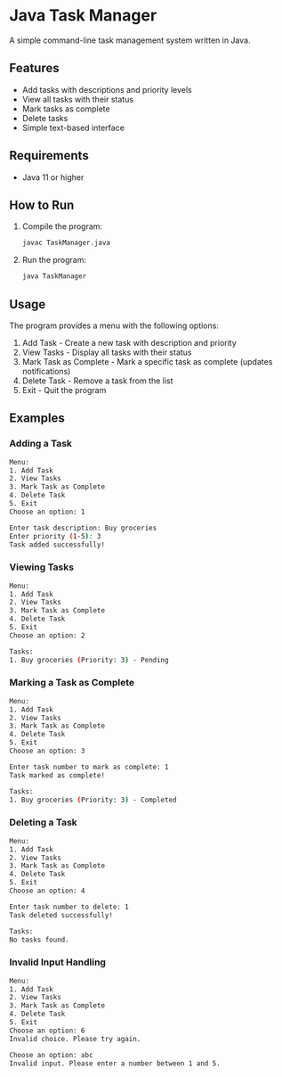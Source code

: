 # Java Task Manager

A simple command-line task management system written in Java.

## Features

- Add tasks with descriptions and priority levels
- View all tasks with their status
- Mark tasks as complete
- Delete tasks
- Simple text-based interface

## Requirements

- Java 11 or higher

## How to Run

1. Compile the program:
   ```bash
   javac TaskManager.java
   ```

2. Run the program:
   ```bash
   java TaskManager
   ```

## Usage

The program provides a menu with the following options:
1. Add Task - Create a new task with description and priority
2. View Tasks - Display all tasks with their status
3. Mark Task as Complete - Mark a specific task as complete (updates notifications)
4. Delete Task - Remove a task from the list
5. Exit - Quit the program

## Examples

### Adding a Task
```bash
Menu:
1. Add Task
2. View Tasks
3. Mark Task as Complete
4. Delete Task
5. Exit
Choose an option: 1

Enter task description: Buy groceries
Enter priority (1-5): 3
Task added successfully!
```

### Viewing Tasks
```bash
Menu:
1. Add Task
2. View Tasks
3. Mark Task as Complete
4. Delete Task
5. Exit
Choose an option: 2

Tasks:
1. Buy groceries (Priority: 3) - Pending
```

### Marking a Task as Complete
```bash
Menu:
1. Add Task
2. View Tasks
3. Mark Task as Complete
4. Delete Task
5. Exit
Choose an option: 3

Enter task number to mark as complete: 1
Task marked as complete!

Tasks:
1. Buy groceries (Priority: 3) - Completed
```

### Deleting a Task
```bash
Menu:
1. Add Task
2. View Tasks
3. Mark Task as Complete
4. Delete Task
5. Exit
Choose an option: 4

Enter task number to delete: 1
Task deleted successfully!

Tasks:
No tasks found.
```

### Invalid Input Handling
```bash
Menu:
1. Add Task
2. View Tasks
3. Mark Task as Complete
4. Delete Task
5. Exit
Choose an option: 6
Invalid choice. Please try again.

Choose an option: abc
Invalid input. Please enter a number between 1 and 5.
```

